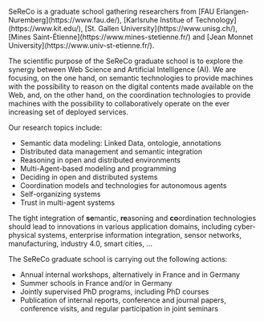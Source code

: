 <br>
<span class="strong">SeReCo</span> is a graduate school gathering researchers from [FAU Erlangen-Nuremberg](https://www.fau.de/), [Karlsruhe Institue of Technology](https://www.kit.edu/), [St. Gallen University](https://www.unisg.ch/), [Mines Saint-Étienne](https://www.mines-stetienne.fr/) and [Jean Monnet University](https://www.univ-st-etienne.fr/).

The scientific purpose of the <span class="strong">SeReCo</span> graduate school is to explore the synergy between Web Science and Artificial Intelligence (AI). We are focusing, on the one hand, on semantic technologies to provide machines with the possibility to reason on the digital contents made available on the Web, and, on the other hand, on the coordination technologies to provide machines with the possibility to collaboratively operate on the ever increasing set of deployed services.

Our research topics include:
- Semantic data modeling: Linked Data, ontologie, annotations
- Distributed data management and semantic integration
- Reasoning in open and distributed environments
- Multi-Agent-based modeling and programming
- Deciding in open and distributed systems
- Coordination models and technologies for autonomous agents
- Self-organizing systems
- Trust in multi-agent systems

The tight integration of **se**mantic, **re**asoning and **co**ordination technologies should lead to innovations in various application domains, including cyber-physical systems, enterprise information integration, sensor networks, manufacturing, industry 4.0, smart cities, ...

The SeReCo graduate school is carrying out the following actions:
- Annual internal workshops, alternatively in France and in Germany
- Summer schools in France and/or in Germany
- Jointly supervised PhD programs, including PhD courses
- Publication of internal reports, conference and journal papers, conference visits, and regular participation in joint seminars
